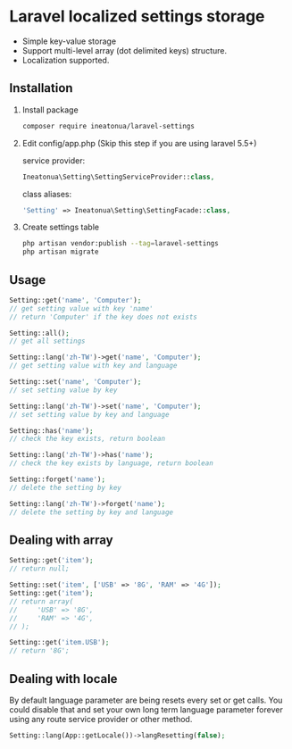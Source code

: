 # Laravel localized settings storage
 * Simple key-value storage
 * Support multi-level array (dot delimited keys) structure.
 * Localization supported.
 
## Installation

1. Install package

    ```bash
    composer require ineatonua/laravel-settings
    ```

1. Edit config/app.php (Skip this step if you are using laravel 5.5+)

    service provider:

    ```php
    Ineatonua\Setting\SettingServiceProvider::class,
    ```

    class aliases:

    ```php
    'Setting' => Ineatonua\Setting\SettingFacade::class,
    ```

1. Create settings table

    ```bash
    php artisan vendor:publish --tag=laravel-settings
    php artisan migrate
    ```

## Usage

```php
Setting::get('name', 'Computer');
// get setting value with key 'name'
// return 'Computer' if the key does not exists

Setting::all();
// get all settings

Setting::lang('zh-TW')->get('name', 'Computer');
// get setting value with key and language

Setting::set('name', 'Computer');
// set setting value by key

Setting::lang('zh-TW')->set('name', 'Computer');
// set setting value by key and language

Setting::has('name');
// check the key exists, return boolean

Setting::lang('zh-TW')->has('name');
// check the key exists by language, return boolean

Setting::forget('name');
// delete the setting by key

Setting::lang('zh-TW')->forget('name');
// delete the setting by key and language
```

## Dealing with array

```php
Setting::get('item');
// return null;

Setting::set('item', ['USB' => '8G', 'RAM' => '4G']);
Setting::get('item');
// return array(
//     'USB' => '8G',
//     'RAM' => '4G',
// );

Setting::get('item.USB');
// return '8G';
```

## Dealing with locale

By default language parameter are being resets every set or get calls. You could disable that and set your own long term language parameter forever using any route service provider or other method.

```php
Setting::lang(App::getLocale())->langResetting(false);
```